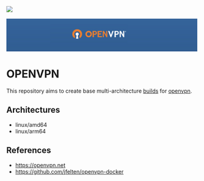 ![](https://github.com/juliantellez/openvpn/workflows/.github/workflows/release.yml/badge.svg?branch=master)

<img src="./assets/openvpn.jpg" width="500px">

# OPENVPN

This repository aims to create base multi-architecture [builds](https://hub.docker.com/r/juliantellez/openvpn/) for [openvpn](https://openvpn.net/).


## Architectures
 - linux/amd64
 - linux/arm64


## References
 - https://openvpn.net
 - https://github.com/jfelten/openvpn-docker
